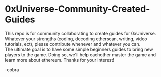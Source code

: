 # 0xUniverse-Community-Created-Guides
This repo is for community collaborating to create guides for 0xUniverse.  
Whatever your strengths (coding, decoding etherscan, writing, video tutorials, ect), 
please contribute whenever and whatever you can.  
The ultimate goal is to have some simple beginners guides to bring new players to the game.
Doing so, we'll help eachother master the game and learn more about ethereum.
Thanks for your interest!

-cobra

